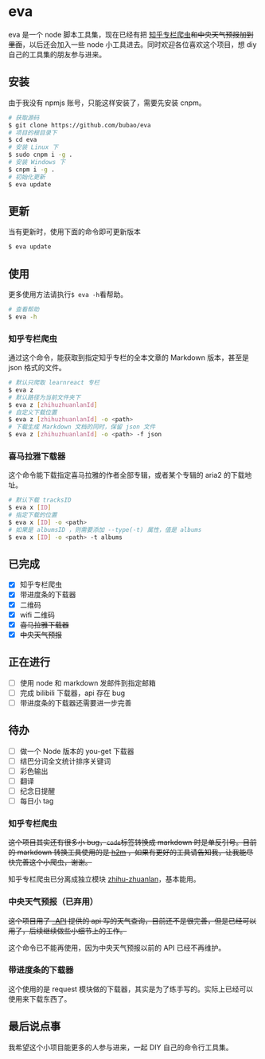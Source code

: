 # eva

eva 是一个 node 脚本工具集，现在已经有把 [知乎专栏爬虫](https://github.com/bubao/zhihu-zhuanlan)~~和中央天气预报加到里面~~，以后还会加入一些 node 小工具进去。同时欢迎各位喜欢这个项目，想 diy 自己的工具集的朋友参与进来。

## 安装

由于我没有 npmjs 账号，只能这样安装了，需要先安装 cnpm。

```sh
# 获取源码
$ git clone https://github.com/bubao/eva
# 项目的根目录下
$ cd eva
# 安装 Linux 下
$ sudo cnpm i -g .
# 安装 Windows 下
$ cnpm i -g .
# 初始化更新
$ eva update
```

## 更新

当有更新时，使用下面的命令即可更新版本

```sh
$ eva update
```

## 使用

更多使用方法请执行`$ eva -h`看帮助。

```sh
# 查看帮助
$ eva -h
```

### 知乎专栏爬虫

通过这个命令，能获取到指定知乎专栏的全本文章的 Markdown 版本，甚至是 json 格式的文件。

```sh
# 默认只爬取 learnreact 专栏
$ eva z
# 默认路径为当前文件夹下
$ eva z [zhihuzhuanlanId]
# 自定义下载位置
$ eva z [zhihuzhuanlanId] -o <path>
# 下载生成 Markdown 文档的同时，保留 json 文件
$ eva z [zhihuzhuanlanId] -o <path> -f json
```

### 喜马拉雅下载器

这个命令能下载指定喜马拉雅的作者全部专辑，或者某个专辑的 aria2 的下载地址。

```sh
# 默认下载 tracksID
$ eva x [ID]
# 指定下载的位置
$ eva x [ID] -o <path>
# 如果是 albumsID ，则需要添加 --type(-t) 属性，值是 albums
$ eva x [ID] -o <path> -t albums
```

## 已完成

-   [x] 知乎专栏爬虫
-   [x] 带进度条的下载器
-   [x] 二维码
-   [x] wifi 二维码
-   [x] ~~喜马拉雅下载器~~
-   [x] ~~中央天气预报~~

## 正在进行

-   [ ] 使用 node 和 markdown 发邮件到指定邮箱
-   [ ] 完成 bilibili 下载器，api 存在 bug
-   [ ] 带进度条的下载器还需要进一步完善

## 待办

-   [ ] 做一个 Node 版本的 you-get 下载器
-   [ ] 结巴分词全文统计排序关键词
-   [ ] 彩色输出
-   [ ] 翻译
-   [ ] 纪念日提醒
-   [ ] 每日小 tag

### 知乎专栏爬虫

~~这个项目其实还有很多小 bug，`code`标签转换成 markdown 时是单反引号。目前的 markdown 转换工具使用的是 [h2m](https://github.com/island205/h2m) ，如果有更好的工具请告知我，让我能尽快完善这个小爬虫，谢谢。~~

知乎专栏爬虫已分离成独立模块 [zhihu-zhuanlan](https://github.com/bubao/zhihu-zhuanlan)，基本能用。

### 中央天气预报（已弃用）

~~这个项目用了 [-API](https://github.com/jokermonn/-Api) 提供的 api 写的天气查询，目前还不是很完善，但是已经可以用了，后续继续做些小细节上的工作。~~

这个命令已不能再使用，因为中央天气预报以前的 API 已经不再维护。

### 带进度条的下载器

这个使用的是 request 模块做的下载器，其实是为了练手写的。实际上已经可以使用来下载东西了。

## 最后说点事

我希望这个小项目能更多的人参与进来，一起 DIY 自己的命令行工具集。
